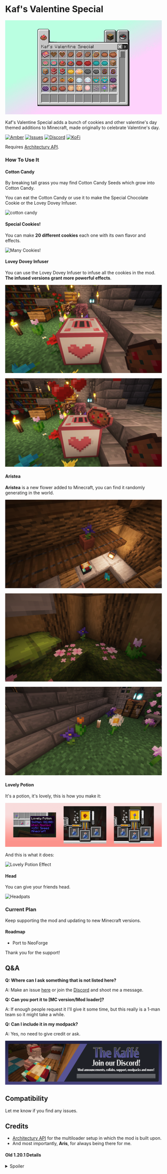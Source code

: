 # Kaf's Valentine Special

![valentine banner](https://raw.githubusercontent.com/iamkaf/modresources/refs/heads/main/pages/valentine/banner.png)

Kaf's Valentine Special adds a bunch of cookies and other valentine's day themed additions to Minecraft, made originally to celebrate Valentine's day.

[![Amber](https://img.shields.io/badge/Amber-iamkaf?style=for-the-badge&label=Requires&color=%23ebb134)](https://modrinth.com/mod/amber)
[![Issues](https://img.shields.io/github/issues/iamkaf/mod-issues?style=for-the-badge&color=%23eee)](https://github.com/iamkaf/mod-issues)
[![Discord](https://img.shields.io/discord/1207469438719492176?style=for-the-badge&logo=discord&label=DISCORD&color=%235865F2)](https://discord.gg/HV5WgTksaB)
[![KoFi](https://img.shields.io/badge/KoFi-iamkaf?style=for-the-badge&logo=kofi&logoColor=%2330d1e3&label=Support%20Me&color=%2330d1e3)](https://ko-fi.com/iamkaffe)

Requires [Architectury API](https://modrinth.com/mod/architectury-api).

### How To Use It

#### Cotton Candy


By breaking tall grass you may find Cotton Candy Seeds which grow into Cotton Candy.

You can eat the Cotton Candy or use it to make the Special Chocolate Cookie or the Lovey Dovey Infuser.

![cotton candy](https://cdn.modrinth.com/data/cached_images/fc0ef3002b42f05bccf430319710a0d98658f563.jpeg)

#### Special Cookies!


You can make **20 different cookies** each one with its own flavor and effects.

![Many Cookies!](https://i.imgur.com/m79PyE4.png)

#### Lovey Dovey Infuser


You can use the Lovey Dovey Infuser to infuse all the cookies in the mod. **The infused versions grant more powerful effects**.

![Lovey Dovey Infuser](https://raw.githubusercontent.com/iamkaf/modresources/refs/heads/main/pages/valentine/screenshot4.png)

![Lovey Dovey Infuser](https://raw.githubusercontent.com/iamkaf/modresources/refs/heads/main/pages/valentine/screenshot5.png)

#### Aristea


**Aristea** is a new flower added to Minecraft, you can find it randomly generating in the world.

![Aristea](https://raw.githubusercontent.com/iamkaf/modresources/refs/heads/main/pages/valentine/screenshot1.png)

![Aristea](https://raw.githubusercontent.com/iamkaf/modresources/refs/heads/main/pages/valentine/screenshot2.png)

![Aristea](https://raw.githubusercontent.com/iamkaf/modresources/refs/heads/main/pages/valentine/screenshot3.png)

#### Lovely Potion

It's a potion, it's lovely, this is how you make it:

![Lovely Potion](https://raw.githubusercontent.com/iamkaf/modresources/refs/heads/main/pages/valentine/screenshot6.png)

And this is what it does:

![Lovely Potion Effect](https://i.imgur.com/UtlKwtT.gif)

#### Head

You can give your friends head.

![Headpats](https://i.imgur.com/RKWOyUr.gif)



### Current Plan

Keep supporting the mod and updating to new Minecraft versions.

#### Roadmap

- Port to NeoForge

Thank you for the support!

## Q&A

**Q: Where can I ask something that is not listed here?**

A: Make an issue [here](https://github.com/iamkaf/mod-issues) or join the [Discord](https://discord.gg/HV5WgTksaB) and shoot me a message.


**Q: Can you port it to [MC version/Mod loader]?**

A: If enough people request it I'll give it some time, but this really is a 1-man team so it might take a while.


**Q: Can I include it in my modpack?**

A: Yes, no need to give credit or ask.

[![Join our Discord](https://raw.githubusercontent.com/iamkaf/modresources/refs/heads/main/pages/common/discord.png)](https://discord.gg/HV5WgTksaB)

## Compatibility

Let me know if you find any issues.

## Credits

- [Architectury API](https://modrinth.com/mod/architectury-api) for the multiloader setup in which the mod is built upon.
- And most importantly, **Aris**, for always being there for me.

#### Old 1.20.1 Details
<details>
<summary>Spoiler</summary>


## Cookie Book Included!

![Cookie Book](https://cdn.modrinth.com/data/cached_images/cabbed8a8f6cdc02b484dd7abf9130d070e07801.jpeg)

## Cotton Candy


By breaking tall grass you may find Cotton Candy Seeds which grow into Cotton Candy.

You can eat the Cotton Candy or use it to make the Special Chocolate Cookie or the Lovey Dovey Infuser.

![cotton candy](https://cdn.modrinth.com/data/cached_images/fc0ef3002b42f05bccf430319710a0d98658f563.jpeg)

## Special Cookies!


You can make **20 different cookies** each one with its own flavor and effects.

![Many Cookies!](https://i.imgur.com/m79PyE4.png)

## Lovey Dovey Infuser


You can use the Lovey Dovey Infuser to infuse all the cookies in the mod. **The infused versions grant more powerful effects**.

![Lovey Dovey Infuser](https://cdn.modrinth.com/data/cached_images/eef273959c7d1b13795047fd453b9cbd07c830bd.png)

![Lovey Dovey Infuser GUI](https://i.imgur.com/bkiBTWQ.png)

## Aristea


**Aristea** is a new flower added to Minecraft, you can find it randomly generating in the world.

![Aristea](https://cdn.modrinth.com/data/cached_images/7dc8417358e52e63a712d047b566810cfd58a578.png)


</details>

